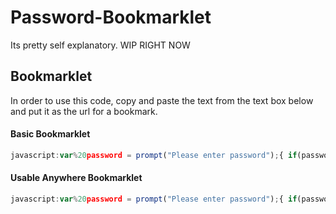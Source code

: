 # Password-Bookmarklet
Its pretty self explanatory. WIP RIGHT NOW
## Bookmarklet
In order to use this code, copy and paste the text from the text box below and put it as the url for a bookmark.
#### Basic Bookmarklet
```javascript
javascript:var%20password = prompt("Please enter password");{ if(password =="test"){alert("Access Granted");window.location.href="google.com";}else{if(password!= null)alert("Access Denied");}};
```
#### Usable Anywhere Bookmarklet
```javascript
javascript:var%20password = prompt("Please enter password");{ if(password =="test"){alert("Access Granted");window.location.href="google.com";}else{if(password!= null)alert("Access Denied");}};
```
